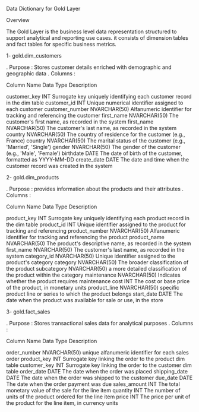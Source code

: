 Data Dictionary for Gold Layer

Overview

The Gold Layer is the business level data representation structured to support analytical and reporting use cases. it consists of dimension tables and fact tables for specific business metrics.

1- gold.dim_customers

. Purpose : Stores customer details enriched with demographic and geographic data
. Columns :

Column Name    Data Type                     Description

customer_key      INT     Surrogate key uniquely identifying each customer record in the dim table
customer_id       INT     Unique numerical identifier assigned to each customer
customer_number   NVARCHAR(50)  Alfanumeric identifier for tracking and referencing the customer
first_name        NVARCHAR(50)  The customer's first name, as recorded in the system
first_name        NVARCHAR(50)  The customer's last name, as recorded in the system
country           NVARCHAR(50)  The country of residence for the customer (e.g., France)
country           NVARCHAR(50)  The marital status of the customer (e.g., 'Married', 'Single')
gender            NVARCHAR(50)  The gender of the customer (e.g., 'Male', 'Female')
birthdate         DATE     The date of birth of the customer, formatted as YYYY-MM-DD
create_date       DATE     The date and time when the customer record was created in the system


2- gold.dim_products

. Purpose : provides information about the products and their attributes
. Columns :

Column Name    Data Type                     Description

product_key      INT     Surrogate key uniquely identifying each product record in the dim table
product_id       INT     Unique identifier assigned to the product for tracking and referencing
product_number   NVARCHAR(50)  Alfanumeric identifier for tracking and referencing the product
product_name     NVARCHAR(50)  The product's descriptive name, as recorded in the system
first_name       NVARCHAR(50)  The customer's last name, as recorded in the system
category_id      NVARCHAR(50)  Unique identifier assigned to the product's category
category         NVARCHAR(50)  The broader classification of the product
subcategory      NVARCHAR(50)  a more detailed classification of the product within the category
maintenance      NVARCHAR(50)  Indicates whether the product requires maintenance
cost             INT      The cost or base price of the product, in monetary units
product_line     NVARCHAR(50) specific product line or series to which the product belongs
start_date       DATE   The date when the product was available for sale or use, in the store

3- gold.fact_sales

. Purpose : Stores transactional sales data for analytical purposes
. Columns :

Column Name    Data Type                     Description

order_number      NVARCHAR(50) unique alfanumeric identifier for each sales order 
product_key       INT     Surrogate key linking the order to the product dim table
customer_key      INT     Surrogate key linking the order to the customer dim table
order_date        DATE   The date when the order was placed
shipping_date     DATE   The date when the order was shipped to the customer
due_date          DATE   The date when the order payment was due
sales_amount      INT    The total monetary value of the sale for the line item
quantity          INT    The number of units of the product ordered for the line item
price             INT    The price per unit of the product for the line item, in currency units
